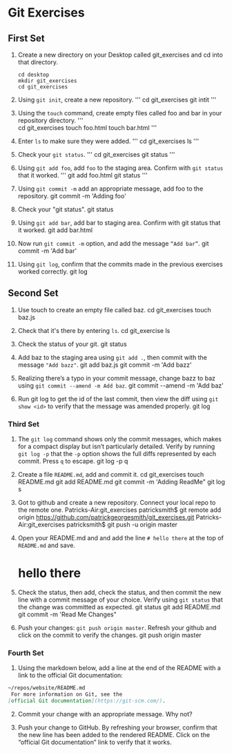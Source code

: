 # Git Exercises

## First Set
1. Create a new directory on your Desktop called git_exercises and cd into that directory.
   	```
    cd desktop
    mkdir git_exercises
    cd git_exercises
    ```

   
2. Using `git init`, create a new repository.
   '''
   cd git_exercises
   git intit
   '''

3. Using the `touch` command, create empty files called foo and bar in your repository directory.
    '''   
    cd git_exercises
    touch foo.html
    touch bar.html
    '''

4. Enter `ls` to make sure they were added.
    '''
    cd git_exercises
    ls
    '''

5. Check your `git status`.
    '''
    cd git_exercises
    git status
    '''

6. Using `git add foo`, add `foo` to the staging area. Confirm with `git status` that it worked.
    '''
    git add foo.html
    git status
    '''
    
7. Using `git commit -m` add an appropriate message, add foo to the repository.
   git commit -m 'Adding foo'

8. Check your "git status".
    git status

9. Using `git add bar`, add bar to staging area. Confirm with git status that it worked.
    git add bar.html

10. Now run `git commit -m` option, and add the message `“Add bar”`.
    git commit -m 'Add bar'

11. Using `git log`, confirm that the commits made in the previous exercises worked correctly.
    git log

## Second Set

1. Use touch to create an empty file called baz.
    cd git_exercises
    touch baz.js

2. Check that it's there by entering `ls`.
    cd git_exercise
    ls

3. Check the status of your git. 
    git status

4. Add baz to the staging area using `git add .`, then commit with the message `"Add bazz"`.
    git add baz.js
    git commit -m 'Add bazz'

5. Realizing there’s a typo in your commit message, change bazz to baz using `git commit --amend -m Add baz`.
    git commit --amend -m 'Add baz'


6. Run git log to get the id of the last commit, then view the diff using `git show <id>` to verify that the message was amended properly.
  git log 

### Third Set

1. The `git log` command shows only the commit messages, which makes for a compact display but isn’t particularly detailed. Verify by running `git log -p` that the `-p` option shows the full diffs represented by each commit. Press `q` to escape.
    git log -p
    q
2. Create a file `README.md`, add and commit it.
    cd git_exercises
    touch README.md
    git add README.md 
    git commit -m 'Adding ReadMe"
    git log
s
3. Got to github and create a new repository. Connect your local repo to the remote one.
    Patricks-Air:git_exercises patricksmith$ git remote add origin https://github.com/patrickgeorgesmith/git_exercises.git
    Patricks-Air:git_exercises patricksmith$ git push -u origin master


4. Open your README.md and and add the line `# hello there` at the top of `README.md` and save.
    # hello there
    
5. Check the status, then add, check the status, and then commit the new line with a commit message of your choice. Verify using `git status` that the change was committed as expected.
    git status
    git add README.md
    git commit -m 'Read Me Changes"


6. Push your changes: `git push origin master`. Refresh your github and click on the commit to verify the changes.
    git push origin master

### Fourth Set

1. Using the markdown below, add a line at the end of the README with a link to the official Git documentation:

```markdown
~/repos/website/README.md
 For more information on Git, see the
[official Git documentation](https://git-scm.com/).
```

2. Commit your change with an appropriate message. Why not?

3. Push your change to GitHub. By refreshing your browser, confirm that the new line has been added to the rendered README. Click on the “official Git documentation” link to verify that it works.
